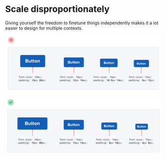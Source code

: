 # Scale disproportionately

Giving yourself the freedom to finetune things independently makes it a lot easier to design for multiple contexts.

![](../.gitbook/assets/scale-proportionately-bad.png)

![](../.gitbook/assets/scale-disproportionately-good.png)
